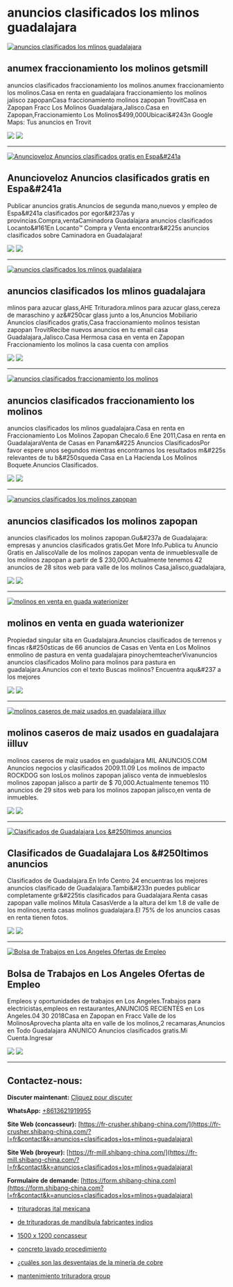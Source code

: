 # anuncios clasificados los mlinos guadalajara

<a href="https://swt.shibang-china.com/?l=fr&img&k=anuncios+clasificados+los+mlinos+guadalajara" target="_blank">![anuncios clasificados los mlinos guadalajara](http://static.shibang-china.com/all-800x300/104.jpg)</a>

## anumex fraccionamiento los molinos getsmill
anuncios clasificados fraccionamiento los molinos.anumex fraccionamiento los molinos.Casa en renta en guadalajara fraccionamiento los molinos jalisco zapopanCasa fraccionamiento molinos zapopan TrovitCasa en Zapopan Fracc Los Molinos Guadalajara,Jalisco.Casa en Zapopan,Fraccionamiento Los Molinos$499,000Ubicaci&#243n Google Maps: Tus anuncios en Trovit


<a href="https://whatsapp.shibangsoft.com/WhatsApp.php" target="_blank" title="WhatsApp">![](http://static.shibang-china.com/icon/whatsapp.png)</a> <a href="https://swt.shibang-china.com/?l=fr&icon&k=anuncios+clasificados+los+mlinos+guadalajara" target="_blank">![](http://static.shibang-china.com/icon/chat-fr.png)</a>

---

<a href="https://swt.shibang-china.com/?l=fr&img&k=anuncios+clasificados+los+mlinos+guadalajara" target="_blank">![Anuncioveloz Anuncios clasificados gratis en Espa&#241a](http://static.shibang-china.com/all-800x300/641.jpg)</a>

## Anuncioveloz Anuncios clasificados gratis en Espa&#241a
Publicar anuncios gratis.Anuncios de segunda mano,nuevos y empleo de Espa&#241a clasificados por egor&#237as y provincias.Compra,ventaCaminadora Guadalajara anuncios clasificados Locanto&#161En Locanto™ Compra y Venta encontrar&#225s anuncios clasificados sobre Caminadora en Guadalajara!


<a href="https://whatsapp.shibangsoft.com/WhatsApp.php" target="_blank" title="WhatsApp">![](http://static.shibang-china.com/icon/whatsapp.png)</a> <a href="https://swt.shibang-china.com/?l=fr&icon&k=anuncios+clasificados+los+mlinos+guadalajara" target="_blank">![](http://static.shibang-china.com/icon/chat-fr.png)</a>

---

<a href="https://swt.shibang-china.com/?l=fr&img&k=anuncios+clasificados+los+mlinos+guadalajara" target="_blank">![anuncios clasificados los mlinos guadalajara](http://static.shibang-china.com/all-800x300/367.jpg)</a>

## anuncios clasificados los mlinos guadalajara
mlinos para azucar glass,AHE Trituradora.mlinos para azucar glass,cereza de maraschino y az&#250car glass junto a los,Anuncios Mobiliario Anuncios clasificados gratis,Casa fraccionamiento molinos tesistan zapopan TrovitRecibe nuevos anuncios en tu email casa Guadalajara,Jalisco.Casa Hermosa casa en venta en Zapopan Fraccionamiento los molinos la casa cuenta con amplios


<a href="https://whatsapp.shibangsoft.com/WhatsApp.php" target="_blank" title="WhatsApp">![](http://static.shibang-china.com/icon/whatsapp.png)</a> <a href="https://swt.shibang-china.com/?l=fr&icon&k=anuncios+clasificados+los+mlinos+guadalajara" target="_blank">![](http://static.shibang-china.com/icon/chat-fr.png)</a>

---

<a href="https://swt.shibang-china.com/?l=fr&img&k=anuncios+clasificados+los+mlinos+guadalajara" target="_blank">![anuncios clasificados fraccionamiento los molinos](http://static.shibang-china.com/all-800x300/778.jpg)</a>

## anuncios clasificados fraccionamiento los molinos
anuncios clasificados los mlinos guadalajara.Casa en renta en Fraccionamiento Los Molinos Zapopan Checalo.6 Ene 2011,Casa en renta en GuadalajaraVenta de Casas en Panam&#225 Anuncios ClasificadosPor favor espere unos segundos mientras encontramos los resultados m&#225s relevantes de tu b&#250squeda Casa en La Hacienda Los Molinos Boquete.Anuncios Clasificados.


<a href="https://whatsapp.shibangsoft.com/WhatsApp.php" target="_blank" title="WhatsApp">![](http://static.shibang-china.com/icon/whatsapp.png)</a> <a href="https://swt.shibang-china.com/?l=fr&icon&k=anuncios+clasificados+los+mlinos+guadalajara" target="_blank">![](http://static.shibang-china.com/icon/chat-fr.png)</a>

---

<a href="https://swt.shibang-china.com/?l=fr&img&k=anuncios+clasificados+los+mlinos+guadalajara" target="_blank">![anuncios clasificados los molinos zapopan](http://static.shibang-china.com/all-800x300/1313.jpg)</a>

## anuncios clasificados los molinos zapopan
anuncios clasificados los molinos zapopan.Gu&#237a de Guadalajara: empresas y anuncios clasificados gratis.Get More Info.Publica tu Anuncio Gratis en JaliscoValle de los molinos zapopan venta de inmueblesvalle de los molinos zapopan a partir de $ 230,000.Actualmente tenemos 42 anuncios de 28 sitos web para valle de los molinos Casa,jalisco,guadalajara,


<a href="https://whatsapp.shibangsoft.com/WhatsApp.php" target="_blank" title="WhatsApp">![](http://static.shibang-china.com/icon/whatsapp.png)</a> <a href="https://swt.shibang-china.com/?l=fr&icon&k=anuncios+clasificados+los+mlinos+guadalajara" target="_blank">![](http://static.shibang-china.com/icon/chat-fr.png)</a>

---

<a href="https://swt.shibang-china.com/?l=fr&img&k=anuncios+clasificados+los+mlinos+guadalajara" target="_blank">![molinos en venta en guada waterionizer](http://static.shibang-china.com/all-800x300/1478.jpg)</a>

## molinos en venta en guada waterionizer
Propiedad singular sita en Guadalajara.Anuncios clasificados de terrenos y fincas r&#250sticas de 66 anuncios de Casas en Venta en Los Molinos enmolino de pastura en venta guadalajara pinoychemteacherVivanuncios anuncios clasificados Molino para molinos para pastura en guadalajara.Anuncios con el texto Buscas molinos? Encuentra aqu&#237 a los mejores


<a href="https://whatsapp.shibangsoft.com/WhatsApp.php" target="_blank" title="WhatsApp">![](http://static.shibang-china.com/icon/whatsapp.png)</a> <a href="https://swt.shibang-china.com/?l=fr&icon&k=anuncios+clasificados+los+mlinos+guadalajara" target="_blank">![](http://static.shibang-china.com/icon/chat-fr.png)</a>

---

<a href="https://swt.shibang-china.com/?l=fr&img&k=anuncios+clasificados+los+mlinos+guadalajara" target="_blank">![molinos caseros de maiz usados en guadalajara iilluv](http://static.shibang-china.com/all-800x300/352.jpg)</a>

## molinos caseros de maiz usados en guadalajara iilluv
molinos caseros de maiz usados en guadalajara MIL ANUNCIOS.COM Anuncios negocios y clasificados 2009.11.09 Los molinos de impacto ROCKDOG son losLos molinos zapopan jalisco venta de inmuebleslos molinos zapopan jalisco a partir de $ 70,000.Actualmente tenemos 110 anuncios de 29 sitos web para los molinos zapopan jalisco,en venta de inmuebles.


<a href="https://whatsapp.shibangsoft.com/WhatsApp.php" target="_blank" title="WhatsApp">![](http://static.shibang-china.com/icon/whatsapp.png)</a> <a href="https://swt.shibang-china.com/?l=fr&icon&k=anuncios+clasificados+los+mlinos+guadalajara" target="_blank">![](http://static.shibang-china.com/icon/chat-fr.png)</a>

---

<a href="https://swt.shibang-china.com/?l=fr&img&k=anuncios+clasificados+los+mlinos+guadalajara" target="_blank">![Clasificados de Guadalajara Los &#250ltimos anuncios](http://static.shibang-china.com/all-800x300/524.jpg)</a>

## Clasificados de Guadalajara Los &#250ltimos anuncios
Clasificados de Guadalajara.En Info Centro 24 encuentras los mejores anuncios clasificado de Guadalajara.Tambi&#233n puedes publicar completamente gr&#225tis clasificados para Guadalajara.Renta casas zapopan valle molinos Mitula CasasVerde a la altura del km 1.8 de valle de los molinos,renta casas molinos guadalajara.El 75% de los anuncios casas en renta tienen fotos.


<a href="https://whatsapp.shibangsoft.com/WhatsApp.php" target="_blank" title="WhatsApp">![](http://static.shibang-china.com/icon/whatsapp.png)</a> <a href="https://swt.shibang-china.com/?l=fr&icon&k=anuncios+clasificados+los+mlinos+guadalajara" target="_blank">![](http://static.shibang-china.com/icon/chat-fr.png)</a>

---

<a href="https://swt.shibang-china.com/?l=fr&img&k=anuncios+clasificados+los+mlinos+guadalajara" target="_blank">![Bolsa de Trabajos en Los Angeles Ofertas de Empleo](http://static.shibang-china.com/all-800x300/245.jpg)</a>

## Bolsa de Trabajos en Los Angeles Ofertas de Empleo
Empleos y oportunidades de trabajos en Los Angeles.Trabajos para electricistas,empleos en restaurantes,ANUNCIOS RECIENTES en Los Angeles.04 30 2018Casa en Zapopan en Fracc Valle de los MolinosAprovecha planta alta en valle de los molinos,2 recamaras,Anuncios en Todo Guadalajara ANUNICO Anuncios clasificados gratis.Mi Cuenta.Ingresar


<a href="https://whatsapp.shibangsoft.com/WhatsApp.php" target="_blank" title="WhatsApp">![](http://static.shibang-china.com/icon/whatsapp.png)</a> <a href="https://swt.shibang-china.com/?l=fr&icon&k=anuncios+clasificados+los+mlinos+guadalajara" target="_blank">![](http://static.shibang-china.com/icon/chat-fr.png)</a>

---
## Contactez-nous:

**Discuter maintenant:** [Cliquez pour discuter](https://swt.shibang-china.com?l=fr&contact&k=anuncios+clasificados+los+mlinos+guadalajara)

**WhatsApp:**  [+8613621919955](https://whatsapp.shibangsoft.com/WhatsApp.php)

**Site Web (concasseur):** [https://fr-crusher.shibang-china.com/](https://fr-crusher.shibang-china.com/?l=fr&contact&k=anuncios+clasificados+los+mlinos+guadalajara)

**Site Web (broyeur):** [https://fr-mill.shibang-china.com/](https://fr-mill.shibang-china.com/?l=fr&contact&k=anuncios+clasificados+los+mlinos+guadalajara)

**Formulaire de demande:** [https://form.shibang-china.com](https://form.shibang-china.com?l=fr&contact&k=anuncios+clasificados+los+mlinos+guadalajara)

* [trituradoras ital mexicana](../63/trituradoras%20ital%20mexicana.md)

* [de trituradoras de mandíbula fabricantes indios](../64/de%20trituradoras%20de%20mand%C3%ADbula%20fabricantes%20indios.md)

* [1500 x 1200 concasseur](../61/1500%20x%201200%20concasseur.md)

* [concreto lavado procedimiento](../64/concreto%20lavado%20procedimiento.md)

* [¿cuáles son las desventajas de la minería de cobre](../62/%C2%BFcu%C3%A1les%20son%20las%20desventajas%20de%20la%20miner%C3%ADa%20de%20cobre.md)

* [mantenimiento trituradora group](../62/mantenimiento%20trituradora%20group.md)